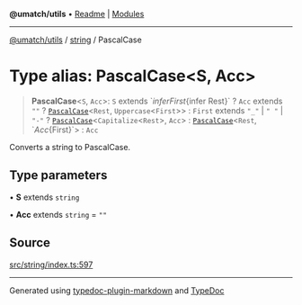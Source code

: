 **@umatch/utils** • [Readme](../../index.md) \| [Modules](../../modules.md)

***

[@umatch/utils](../../modules.md) / [string](../index.md) / PascalCase

# Type alias: PascalCase\<S, Acc\>

> **PascalCase**\<`S`, `Acc`\>: `S` extends \`${infer First}${infer Rest}\` ? `Acc` extends `""` ? [`PascalCase`](PascalCase.md)\<`Rest`, `Uppercase`\<`First`\>\> : `First` extends `"_"` \| `" "` \| `"-"` ? [`PascalCase`](PascalCase.md)\<`Capitalize`\<`Rest`\>, `Acc`\> : [`PascalCase`](PascalCase.md)\<`Rest`, \`${Acc}${First}\`\> : `Acc`

Converts a string to PascalCase.

## Type parameters

• **S** extends `string`

• **Acc** extends `string` = `""`

## Source

[src/string/index.ts:597](https://github.com/umatch-oficial/utils/blob/4c813c4/src/string/index.ts#L597)

***

Generated using [typedoc-plugin-markdown](https://www.npmjs.com/package/typedoc-plugin-markdown) and [TypeDoc](https://typedoc.org/)

